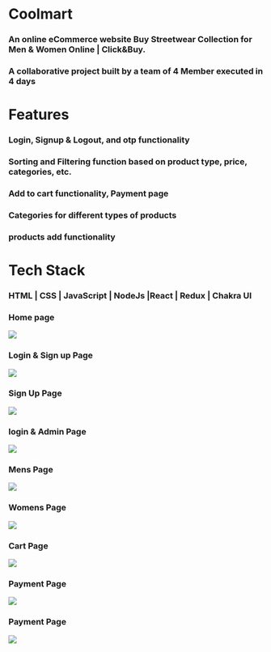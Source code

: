 # Coolmart
### An online eCommerce website Buy Streetwear Collection for Men & Women Online | Click&Buy.
### A collaborative project built by a team of 4 Member executed in 4 days

# Features

### Login, Signup & Logout, and otp functionality
### Sorting and Filtering function based on product type, price, categories, etc.
### Add to cart functionality, Payment page
### Categories for different types of products
### products add functionality 

# Tech Stack 
### HTML | CSS | JavaScript | NodeJs |React | Redux | Chakra UI
### Home page
![](https://github.com/bArSu45/haloed-ground-8588/blob/main/public/image/homepage.png)

### Login & Sign up Page
![](https://github.com/bArSu45/haloed-ground-8588/blob/main/public/image/login&signupPage.png)
### Sign Up Page
![](https://github.com/bArSu45/haloed-ground-8588/blob/main/public/image/signupPage.png)
### login & Admin Page
![](https://github.com/bArSu45/haloed-ground-8588/blob/main/public/image/login&adminPage.png)
### Mens Page
![](https://github.com/bArSu45/haloed-ground-8588/blob/main/public/image/menspage.png)
### Womens Page
![](https://github.com/bArSu45/haloed-ground-8588/blob/main/public/image/womenspage.png)
### Cart Page
![](https://github.com/bArSu45/haloed-ground-8588/blob/main/public/image/cartpage.png)
### Payment Page
![](https://github.com/bArSu45/haloed-ground-8588/blob/main/public/image/paymentpage.png)



### Payment Page
![](https://github.com/bArSu45/haloed-ground-8588/blob/main/public/image/paymentpage1.png)
